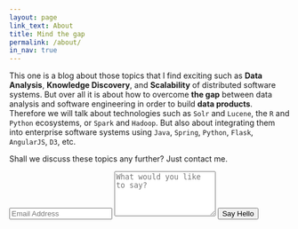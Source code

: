 ```yaml
---
layout: page
link_text: About
title: Mind the gap
permalink: /about/
in_nav: true
---
```

This one is a blog about those topics that I find exciting such as **Data Analysis**, **Knowledge Discovery**, and **Scalability** of distributed software systems. But over all it is about how to overcome **the gap** between data analysis and software engineering in order to build **data products**. Therefore we will talk about technologies such as `Solr` and `Lucene`, the `R` and `Python` ecosystems, or `Spark` and `Hadoop`. But also about integrating them into enterprise software systems using `Java`, `Spring`, `Python`, `Flask`, `AngularJS`, `D3`, etc.  

Shall we discuss these topics any further? Just contact me.  

<div class="py2">
  <form action="https://forms.brace.io/jadianes@gmail.com" method="POST" class="form-stacked form-light">
    <input type="text" name="email" class="input mobile-block" placeholder="Email Address">
    <textarea type="text" name="content" class="input mobile-block" rows="5" placeholder="What would you like to say?"></textarea>
    <input type="submit" class="button button-blue button-big mobile-block" value="Say Hello">
  </form>
</div>
